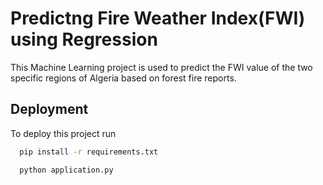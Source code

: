 
# Predictng Fire Weather Index(FWI) using Regression

This Machine Learning project is used to predict the FWI value of the two specific regions of Algeria based on forest fire reports.


## Deployment

To deploy this project run

```bash
  pip install -r requirements.txt
```


```bash
  python application.py
```

